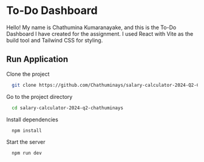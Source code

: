 
# To-Do Dashboard

Hello! My name is Chathumina Kumaranayake, and this is the To-Do Dashboard I have created for the assignment. I used React with Vite as the build tool and Tailwind CSS for styling.


## Run Application

Clone the project

```bash
  git clone https://github.com/Chathuminays/salary-calculator-2024-Q2-Chathuminays.git
```

Go to the project directory

```bash
  cd salary-calculator-2024-q2-chathuminays
```

Install dependencies

```bash
  npm install
```

Start the server

```bash
  npm run dev
```

